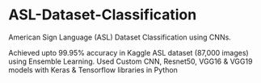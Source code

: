 # ASL-Dataset-Classification
American Sign Language (ASL) Dataset Classification using CNNs.

Achieved upto 99.95% accuracy in Kaggle ASL dataset (87,000 images) using
Ensemble Learning.
Used Custom CNN, Resnet50, VGG16 & VGG19 models with
Keras & Tensorflow libraries in Python
